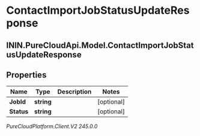 # ContactImportJobStatusUpdateResponse

## ININ.PureCloudApi.Model.ContactImportJobStatusUpdateResponse

## Properties

|Name | Type | Description | Notes|
|------------ | ------------- | ------------- | -------------|
| **JobId** | **string** |  | [optional] |
| **Status** | **string** |  | [optional] |



_PureCloudPlatform.Client.V2 245.0.0_
